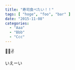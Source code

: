 ```yaml
---
title: "寿司食べたい！！"
tags: [ "hoge", "foo", "bar" ]
date: "2015-11-08"
categories:
  - "Aaa"
  - "Bbb"
  - "Ccc"
---
```


🍣🍺✌️

いえーい